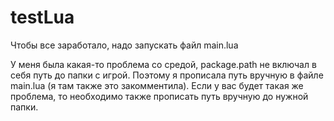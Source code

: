 # testLua
Чтобы все заработало, надо запускать файл main.lua

У меня была какая-то проблема со средой, package.path не включал в себя путь до папки с игрой. Поэтому я прописала путь вручную в файле main.lua (я там также это закомментила). Если у вас будет такая же проблема, то необходимо также прописать путь вручную до нужной папки.
